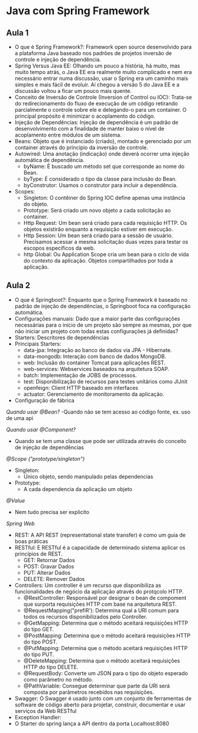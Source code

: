 # Java com Spring Framework

## Aula 1
- O que é Spring Framework?: Framework open source desenvolvido para a plataforma Java baseado nos padrões de projetos inversão de controle e injeção de dependência.
- Spring Versus Java EE: Olhando um pouco a história, há muito, mas muito tempo atrás, o Java EE era realmente muito complicado e nem era necessário entrar numa discussão, usar o Spring era um caminho mais simples e mais fácil de evoluir. Aí chegou a versão 5 do Java EE e a discussão voltou a ficar um pouco mais quente.
- Conceito de Inversão de Controle (Inversion of Control ou IOC): Trata-se do redirecionamento do fluxo de execução de um código retirando parcialmente o controle sobre ele e delegando-o para um container. O principal propósito é minimizar o acoplamento do código.
- Injeção de Dependências: Injeção de dependência é um padrão de desenvolvimento com a finalidade de manter baixo o nível de acoplamento entre módulos de um sistema.
- Beans: Objeto que é instanciado (criado), montado e gerenciado por um container através do princípio da inversão de controle.
- Autowired: Uma anotação (indicação) onde deverá ocorrer uma injeção automática de dependência.
    - byName: É buscado um método set que corresponde ao nome do Bean.
    - byType: É considerado o tipo da classe para inclusão do Bean.
    - byConstrutor: Usamos o construtor para incluir a dependência.
- Scopes:
    - Singleton: O contêiner do Spring IOC define apenas uma instância do objeto.
    - Prototype: Será criado um novo objeto a cada solicitação ao container.
    - Http Request: Um bean será criado para cada requisição HTTP. Os objetos existirão enquanto a requisição estiver em execução.
    - Http Session: Um bean será criado para a sessão de usuário. Precisamos acessar a mesma solicitação duas vezes para testar os escopos específicos da web.
    - http Global: Ou Application Scope cria um bean para o ciclo de vida do contexto da aplicação. Objetos compartilhados por toda a aplicação.


## Aula 2
- O que é Springboot?: Enquanto que o Spring Framework é baseado no padrão de injeção de dependências, o Springboot foca na configuração automática.
- Configurações manuais: Dado que a maior parte das configurações necessárias para o início de um projeto são sempre as mesmas, por que não iniciar um projeto com todas estas configurações já definidas?
- Starters: Descritores de dependências
- Principais Starters:
    - data-jpa: Integração ao banco de dados via JPA - Hibernate.
    - data-mongodb: Interação com banco de dados MongoDB.
    - web: Inclusão do container Tomcat para aplicações REST.
    - web-services: Webservices baseados na arquitetura SOAP.
    - batch: Implementação de JOBS de processos.
    - test: Disponibilização de recursos para testes unitários como JIJnit
    - openfeign: Client HTTP baseado em interfaces
    - actuator: Gerenciamento de monitoramento da aplicação.
- Configuração de fábrica

*Quando usar @Bean?* 
-Quando não se tem acesso ao código fonte, ex. uso de uma api

*Quando usar @Component?*
- Quando se tem uma classe que pode ser utilizada através do conceito de injeção de dependências

*@Scope ("prototype/singleton")*
- Singleton:
    - Único objeto, sendo manipulado pelas dependencias
- Prototype:
    - A cada dependencia da aplicação um objeto

*@Value*
- Nem tudo precisa ser explicito

*Spring Web*
- REST: A API REST (representational state transfer) é como um guia de boas práticas
- RESTful: E RESTful é a capacidade de determinado sistema aplicar os princípios de REST.
    - GET: Retornar Dados
    - POST: Gravar Dados
    - PUT: Alterar Dados
    - DELETE: Remover Dados
- Controllers: Um controller é um recurso que disponibiliza as funcionalidades de negócio da aplicação através do protqcolo HTTP. 
    - @RestController: Responsável por designar o bean de compoment que surporta requisições HTTP com base na arquitetura REST.
    - @RequestMapping("prefiR'): Determina qual a URI comum para todos os recursos disponibilizados pelo Controller.
    - @GetMapping: Determina que o método aceitará requisições HTTP do tipo GET.
    - @PostMapping: Determina que o método aceitará requisições HTTP do tipo POST.
    - @PutMapping: Determina que o método aceitará requisições HTTP do tipo PUT.
    - @DeleteMapping: Determina que o método aceitará requisições HTTP do tipo DELETE.
    - @RequestBody: Converte um JSON para o tipo do objeto esperado como parâmetro no método.
    - @PathVariable: Consegue determinar que parte da URI será composta por parâmetros recebidos nas requisições.
- Swagger: O Swagger é usado junto com um conjunto de ferramentas de software de código aberto para projetar, construir, documentar e usar serviços da Web RESTful
- Exception Handler: 
- O Starter do spring lança a API dentro da porta Localhost:8080
